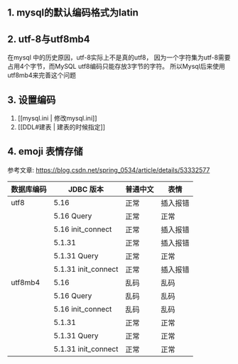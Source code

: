 ## 1. mysql的默认编码格式为latin
## 2. utf-8与utf8mb4
在mysql 中的历史原因，utf-8实际上不是真的utf8，
因为一个字符集为utf-8需要占用4个字节，而MySQL utf8编码只能存放3字节的字符。
所以Mysql后来使用utf8mb4来完善这个问题

## 3. 设置编码
1. [[mysql.ini | 修改mysql.ini]]
2. [[DDL#建表 | 建表的时候指定]]

## 4. emoji 表情存储
参考文章: https://blog.csdn.net/spring_0534/article/details/53332577

| 数据库编码  | JDBC 版本 |   普通中文   |   表情   |
| --- | --- |   --- |  --- |
|utf8|5.16|正常|插入报错|
||5.16 Query|正常|正常|
||5.16 init_connect|正常|插入报错|
||5.1.31|正常|插入报错|
||5.1.31 Query|正常|正常|
||5.1.31 init_connect|正常|插入报错|
|utf8mb4|5.16|乱码|乱码|
||5.16 Query|乱码|乱码|
||5.16 init_connect|乱码|乱码|
||5.1.31|正常|正常|
||5.1.31 Query|正常|正常|
||5.1.31 init_connect|正常|正常|


